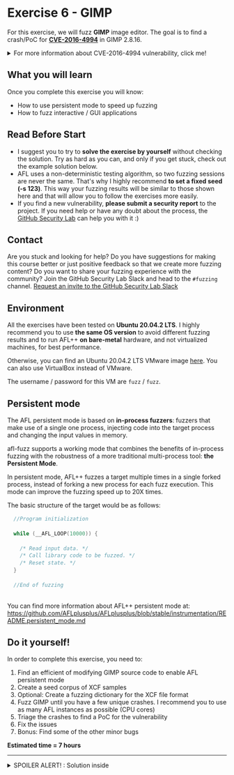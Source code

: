 # Exercise 6 - GIMP

For this exercise, we will fuzz **GIMP** image editor. The goal is to find a crash/PoC for [**CVE-2016-4994**](https://www.cvedetails.com/cve/CVE-2016-4994/) in GIMP 2.8.16.

<details>
  <summary>For more information about CVE-2016-4994 vulnerability, click me!</summary>
  --------------------------------------------------------------------------------------------------------
  
  **CVE-2016-4994** is an Use-After-Free vulnerability that can be triggered via a crafted XCF file.
  
 Use after free errors occur when a program continues to use a pointer after it has been freed.
  
 This can have any number of adverse consequences, ranging from the corruption of valid data to the execution of arbitrary code.
 
 You can find more information about Use-After-Free vulnerabilities at the following link: https://cwe.mitre.org/data/definitions/416.html
  
</details>


## What you will learn
Once you complete this exercise you will know:
- How to use persistent mode to speed up fuzzing
- How to fuzz interactive / GUI applications 

## Read Before Start
- I suggest you to try to **solve the exercise by yourself** without checking the solution. Try as hard as you can, and only if you get stuck, check out the example solution below.
- AFL uses a non-deterministic testing algorithm, so two fuzzing sessions are never the same. That's why I highly recommend **to set a fixed seed (-s 123)**. This way your fuzzing results will be similar to those shown here and that will allow you to follow the exercises more easily.  
- If you find a new vulnerability, **please submit a security report** to the project. If you need help or have any doubt about the process, the [GitHub Security Lab](mailto:securitylab.github.com) can help you with it :)

## Contact
Are you stuck and looking for help? Do you have suggestions for making this course better or just positive feedback so that we create more fuzzing content?
Do you want to share your fuzzing experience with the community?
Join the GitHub Security Lab Slack and head to the `#fuzzing` channel. [Request an invite to the GitHub Security Lab Slack](mailto:securitylab-social@github.com?subject=Request%20an%20invite%20to%20the%20GitHub%20Security%20Lab%20Slack)

## Environment

All the exercises have been tested on **Ubuntu 20.04.2 LTS**. I highly recommend you to use **the same OS version** to avoid different fuzzing results and to run AFL++ **on bare-metal** hardware, and not virtualized machines, for best performance.

Otherwise, you can find an Ubuntu 20.04.2 LTS VMware image [here](https://drive.google.com/file/d/1_m1x-SHcm7Muov2mlmbbt8nkrMYp0Q3K/view?usp=sharing). You can also use VirtualBox instead of VMware.

The username / password for this VM are `fuzz` / `fuzz`.

## Persistent mode

The AFL persistent mode is based on **in-process fuzzers**: fuzzers that make use of a single one process, injecting code into the target process and changing the input values in memory.

afl-fuzz supports a working mode that combines the benefits of in-process fuzzing with the robustness of a more traditional multi-process tool: **the Persistent Mode**.

In persistent mode, AFL++ fuzzes a target multiple times in a single forked process, instead of forking a new process for each fuzz execution. This mode can improve the fuzzing speed up to 20X times.

The basic structure of the target would be as follows:
```C
  //Program initialization

  while (__AFL_LOOP(10000)) {

    /* Read input data. */
    /* Call library code to be fuzzed. */
    /* Reset state. */
  }
  
  //End of fuzzing
  
```

You can find more information about AFL++ persistent mode at: https://github.com/AFLplusplus/AFLplusplus/blob/stable/instrumentation/README.persistent_mode.md

## Do it yourself!
In order to complete this exercise, you need to:
1) Find an efficient of modifying GIMP source code to enable AFL persistent mode
2) Create a seed corpus of XCF samples
3) Optional: Create a fuzzing dictionary for the XCF file format
4) Fuzz GIMP until you have a few unique crashes. I recommend you to use as many AFL instances as possible (CPU cores)
5) Triage the crashes to find a PoC for the vulnerability
6) Fix the issues
7) Bonus: Find some of the other minor bugs

**Estimated time = 7 hours**

---------------------------------------------------------------------------------------------------------------------------------------------------

<details>
  <summary>SPOILER ALERT! : Solution inside</summary>

### Download and build your target
  
Let's first get our fuzzing target. Create a new directory for the project you want to fuzz:
```
cd $HOME
mkdir Fuzzing_gimp && cd Fuzzing_gimp
```
  
Now, install the required dependencies:
```
sudo apt-get install build-essential libatk1.0-dev libfontconfig1-dev libcairo2-dev libgudev-1.0-0 libdbus-1-dev libdbus-glib-1-dev libexif-dev libxfixes-dev libgtk2.0-dev python2.7-dev libpango1.0-dev libglib2.0-dev zlib1g-dev intltool libbabl-dev
```

We also need **GEGL 0.2(Generic Graphics Library)**. Unfortunately, we cannot find the gegl-0.2.0 package in our Ubuntu distribution. So, we need to download and build this library from source code. Just type:
```
wget https://download.gimp.org/pub/gegl/0.2/gegl-0.2.0.tar.bz2
tar xvf gegl-0.2.0.tar.bz2 && cd gegl-0.2.0
```
  
Now, we need to make two minor changes in the source code:
```
sed -i 's/CODEC_CAP_TRUNCATED/AV_CODEC_CAP_TRUNCATED/g' ./operations/external/ff-load.c
sed -i 's/CODEC_FLAG_TRUNCATED/AV_CODEC_FLAG_TRUNCATED/g' ./operations/external/ff-load.c
```

Build and install Gegl-0.2:  
```
./configure --enable-debug --disable-glibtest  --without-vala --without-cairo --without-pango --without-pangocairo --without-gdk-pixbuf --without-lensfun --without-libjpeg --without-libpng --without-librsvg --without-openexr --without-sdl --without-libopenraw --without-jasper --without-graphviz --without-lua --without-libavformat --without-libv4l --without-libspiro --without-exiv2 --without-umfpack
make -j$(nproc)
sudo make install
```
Don't worry if you see some error messages in the testing stage.

Now, we download and uncompress GIMP 2.8.16:
```
cd ..
wget https://mirror.klaus-uwe.me/gimp/gimp/v2.8/gimp-2.8.16.tar.bz2
tar xvf gimp-2.8.16.tar.bz2 && cd gimp-2.8.16/
```
  
Time for building GIMP using **afl-clang-lto** as the compiler (it can take some time): 
```
CC=afl-clang-lto CXX=afl-clang-lto++ PKG_CONFIG_PATH=$PKG_CONFIG_PATH:$HOME/Fuzzing_gimp/gegl-0.2.0/ CFLAGS="-fsanitize=address" CXXFLAGS="-fsanitize=address" LDFLAGS="-fsanitize=address" ./configure --disable-gtktest --disable-glibtest --disable-alsatest --disable-nls --without-libtiff --without-libjpeg --without-bzip2 --without-gs --without-libpng --without-libmng --without-libexif --without-aa --without-libxpm --without-webkit --without-librsvg --without-print --without-poppler --without-cairo-pdf --without-gvfs --without-libcurl --without-wmf --without-libjasper --without-alsa --without-gudev --disable-python --enable-gimp-console --without-mac-twain --without-script-fu --without-gudev --without-dbus --disable-mp --without-linux-input --without-xvfb-run --with-gif-compression=none --without-xmc --with-shm=none --enable-debug  --prefix="$HOME/Fuzzing_gimp/gimp-2.8.16/install"
make -j$(nproc)
make install
```
  
### Persistent mode
  
There are two very simple approaches:
  
- The first one is to modify the ``app.c`` file and include the AFL_LOOP macro into the for loop:
  
![](Images/Image0.png)
  
- The second one is to insert the AFL_LOOP macro inside the ``xcf_load_invoker`` function:
  
![](Images/Image1.png)
  
While the first one allows us to target different input formats, the second is faster and we will have more chances to catch the bug.
  
You can download the patch for the second one [here](./persistent.patch)
  
### Seed corpus creation
  
I recommend you to create multiple GIMP projects and save them to obtain multiple .xcf samples  

Alternatively, you can just copy the [SampleInput.xcf](./SampleInput.xcf) file to your AFL input folder
  
### Fuzzing time

Since the vulnerability affects GIMP core, we can save some startup time by removing plugins that we don't need:
```
rm ./install/lib/gimp/2.0/plug-ins/*
```
  
Now, you can run the fuzzer with the following command:
```
ASAN_OPTIONS=detect_leaks=0,abort_on_error=1,symbolize=0 afl-fuzz -i './afl_in' -o './afl_out' -D -t 100 -- ./install/bin/gimp-console-2.8 --verbose -d -f @@
```
  
Some notes:
- `gimp-console-2.8` is a console-only version of GIMP
- I recommend enabling deterministic mutations (-D)
- There is also an infinite loop bug in the code, so we need to set a low timeout limit (-t 100)

  
After a while, you should have multiple crashes:
![](Images/Image2.png)  

### Triage
  
The ASan trace may look like:
  
![](Images/Image3.png)  
  
### Fix the issues
  
The last step of the exercise is to fix both bugs. Rebuild your target after the fixes and check that your PoCs don't crash the program anymore. This last part is left as an exercise for the student.
  
  <details>
  <summary>Solution inside</summary>
   --------------------------------------------------------------------------------------------------
    
  Official fixes:
    
  - https://gitlab.gnome.org/GNOME/gimp/-/commit/6d804bf9ae77bc86a0a97f9b944a129844df9395
    
   </details> 

Alternatively, you can download a newer version of libexif, and check that both bugs have been fixed.
  
  
### Bonus

There are other minor bugs in the code. I've found:

- A null dereference bug
- An infinite loop bug
- A memory exhaustion bug

I encourage you to try to find all of them!
  
</details>
